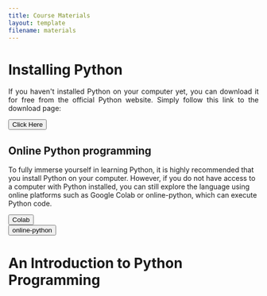 ```yaml
---
title: Course Materials
layout: template
filename: materials
--- 
```


# Installing Python

<p style='text-align: justify;'>
If you haven't installed Python on your computer yet, you can download it for free from the official Python website. Simply follow this link to the download page:
</p>

<a href="https://www.python.org/downloads/" target="_blank"><button>Click Here</button></a>


## Online Python programming

To fully immerse yourself in learning Python, it is highly recommended that you install Python on your computer. However, if you do not have access to a computer with Python installed, you can still explore the language using online platforms such as Google Colab or online-python, which can execute Python code.

<a href="https://colab.research.google.com/notebooks/intro.ipynb" target="_blank"><button>Colab</button></a>    
<a href="https://www.online-python.com/" target="_blank"><button>online-python</button></a>




# An Introduction to Python Programming


